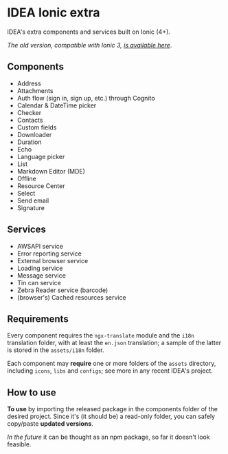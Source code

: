 # IDEA Ionic extra

IDEA's extra components and services built on Ionic (4+).

_The old version, compatible with Ionic 3, [is available here](https://github.com/uatisdeproblem/IDEA-Ionic3-extra)_.

## Components

- Address
- Attachments
- Auth flow (sign in, sign up, etc.) through Cognito
- Calendar & DateTime picker
- Checker
- Contacts
- Custom fields
- Downloader
- Duration
- Echo
- Language picker
- List
- Markdown Editor (MDE)
- Offline
- Resource Center
- Select
- Send email
- Signature

## Services

- AWSAPI service
- Error reporting service
- External browser service
- Loading service
- Message service
- Tin can service
- Zebra Reader service (barcode)
- (browser's) Cached resources service

## Requirements

Every component requires the `ngx-translate` module and the `i18n` translation folder, with at least
the `en.json` translation; a sample of the latter is stored in the `assets/i18n` folder.

Each component may **require** one or more folders of the `assets` directory,
including `icons`, `libs` and `configs`; see more in any recent IDEA's project.

## How to use

**To use** by importing the released package in the components folder of the desired project.
Since it's (it should be) a read-only folder, you can safely copy/paste **updated versions**.

_In the future_ it can be thought as an npm package, so far it doesn't look feasible.
